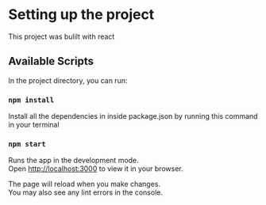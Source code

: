 # Setting up the project

This project was bulilt with react

## Available Scripts

In the project directory, you can run:

### `npm install`

Install all the dependencies in inside package.json by running this command in your terminal

### `npm start`

Runs the app in the development mode.\
Open [http://localhost:3000](http://localhost:3000) to view it in your browser.

The page will reload when you make changes.\
You may also see any lint errors in the console.
